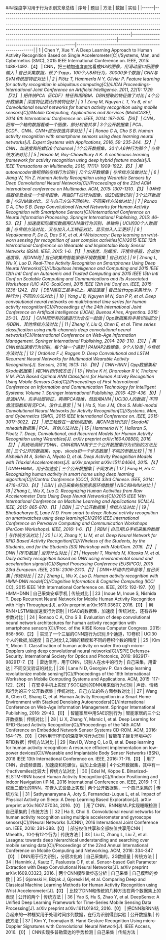 ###深度学习用于行为识别文章总结
| ﻿序号 | 题目 | 方法 | 数据 | 实验 |
|------|-----------------------------------------------------------------------------------------------------------------------------------------------------------------------------------------------------------------------------------------------------------------------------------------------------------------------------------------------------------------------------------------|----------------------------------------------------------------------|--------------------------------------------------------|--------------------------------------------------------|
| 1 | Chen Y, Xue Y. A Deep Learning Approach to Human Activity Recognition Based on Single Accelerometer[C]//Systems, Man, and Cybernetics (SMC), 2015 IEEE International Conference on. IEEE, 2015: 1488-1492.【4】 | CNN，把三轴加速度直接看成N*3的图像，用滑动窗口把图像输入 | 自己采集数据，做了个app，100个人8种行为，30000多个数据 | CNN与SVM传统提特征对比 |
| 2 | Plötz T, Hammerla N Y, Olivier P. Feature learning for activity recognition in ubiquitous computing[C]//IJCAI Proceedings-International Joint Conference on Artificial Intelligence. 2011, 22(1): 1729.【72】 | 把传统PCA（ECDF）特征和用RBM、DBN提取的特征做了对比 | 4个公开数据集 | 深度特征要比传统特征好 |
| 3 | Zeng M, Nguyen L T, Yu B, et al. Convolutional neural networks for human activity recognition using mobile sensors[C]//Mobile Computing, Applications and Services (MobiCASE), 2014 6th International Conference on. IEEE, 2014: 197-205.【26】 | CNN，把每一个轴的数据看成一个图像，部分权值共享 | 3个公开数据集 | PCA、ECDF、CNN、CNN+部分权值共享对比 |
| 4 | Ronao C A, Cho S B. Human activity recognition with smartphone sensors using deep learning neural networks[J]. Expert Systems with Applications, 2016, 59: 235-244.【2】 | CNN，加速度和陀螺仪6个channel | 1个公开数据集，30个人6种行为那个 | 与传统方法对比 |
| 5 | Hasan M, Roy-Chowdhury A K. A continuous learning framework for activity recognition using deep hybrid feature models[J]. IEEE Transactions on Multimedia, 2015, 17(11): 1909-1922.【6】 | 用autoencoder做视频的在线行为识别 | 几个公开数据集 | 与传统方法做对比 |
| 6 | Jiang W, Yin Z. Human Activity Recognition using Wearable Sensors by Deep Convolutional Neural Networks[C]//Proceedings of the 23rd ACM international conference on Multimedia. ACM, 2015: 1307-1310.【3】 | 9种传感器信息合成一个信号图像，再做DFT成行为图像，做2D图像识别 | 3个公开数据集 | 与SVM做对比，又与自己方法不同结构、不同采样方法做对比 |
| 7 | Ronao C A, Cho S B. Deep Convolutional Neural Networks for Human Activity Recognition with Smartphone Sensors[C]//International Conference on Neural Information Processing. Springer International Publishing, 2015: 46-53.【2】 | 加速度和陀螺仪数据用CNN做行为识别，单轴的 | UCI的30个人数据集 | 与传统方法对比，又与加入人工特征对比，显示加入人工更好 |
| 8 | Vepakomma P, De D, Das S K, et al. A-Wristocracy: Deep learning on wrist-worn sensing for recognition of user complex activities[C]//2015 IEEE 12th International Conference on Wearable and Implantable Body Sensor Networks (BSN). IEEE, 2015: 1-6.【1】 | 加速度、陀螺仪、环境传感器，合成加速度等，用DNN跑 | 自己收集的智能家居环境数据集 | 自己对比 |
| 9 | Zhang L, Wu X, Luo D. Real-Time Activity Recognition on Smartphones Using Deep Neural Networks[C]//Ubiquitous Intelligence and Computing and 2015 IEEE 12th Intl Conf on Autonomic and Trusted Computing and 2015 IEEE 15th Intl Conf on Scalable Computing and Communications and Its Associated Workshops (UIC-ATC-ScalCom), 2015 IEEE 12th Intl Conf on. IEEE, 2015: 1236-1242.【0】 | DBN跑在三星手机上，用加速度 | 自己设计app采集行为，7种行为 | 不同的方法对比 |
| 10 | Yang J B, Nguyen M N, San P P, et al. Deep convolutional neural networks on multichannel time series for human activity recognition[C]//Proceedings of the 24th International Joint Conference on Artificial Intelligence (IJCAI), Buenos Aires, Argentina. 2015: 25-31.【20】 | CNN把所有的通道行为合在一起做 | Opp数据集的手势识别部分 | 与DBN、其他传统方法对比 |
| 11 | Zheng Y, Liu Q, Chen E, et al. Time series classification using multi-channels deep convolutional neural networks[C]//International Conference on Web-Age Information Management. Springer International Publishing, 2014: 298-310.【31】 | 用CNN做加速度行为识别，每个轴一个通到 | PAMAP2数据集，9个人19类 | 与传统方法对比 |
| 12 | Ordóñez F J, Roggen D. Deep Convolutional and LSTM Recurrent Neural Networks for Multimodal Wearable Activity Recognition[J]. Sensors, 2016, 16(1): 115.【19】 | CNN+RNN | Opp数据集和Skoda数据集 | 纯CNN和传统方法 |
| 13 | Walse K H, Dharaskar R V, Thakare V M. PCA Based Optimal ANN Classifiers for Human Activity Recognition Using Mobile Sensors Data[C]//Proceedings of First International Conference on Information and Communication Technology for Intelligent Systems: Volume 1. Springer International Publishing, 2016: 429-436.【0】 | 普通ANN，先手动提特征，再用PCA降维，然后用ANN | UCI30人的数据 | 不同激活函数和有无PCA，没什么意思 |
| 14 | Ha S, Yun J M, Choi S. Multi-modal Convolutional Neural Networks for Activity Recognition[C]//Systems, Man, and Cybernetics (SMC), 2015 IEEE International Conference on. IEEE, 2015: 3017-3022.【2】 | 把三轴放在一起做成图像，用CNN进行识别 | Skoda和mhealth数据集 | PCA、其他方法对比 |
| 15 | Hammerla N Y, Halloran S, Ploetz T. Deep, Convolutional, and Recurrent Models for Human Activity Recognition using Wearables[J]. arXiv preprint arXiv:1604.08880, 2016.【2】 | 系统地调研了DNN、CNN和RNN用于三个公开数据集行为识别的方法比较 | 三个公开的数据集，opp，skoda和一个步态数据 | 不同的参数比较 |
| 16 | Alsheikh M A, Selim A, Niyato D, et al. Deep Activity Recognition Models with Triaxial Accelerometers[J]. arXiv preprint arXiv:1511.04664, 2015.【4】 | DNN+HMM，用于加速度 | 三个公开数据集 | 不同方法 |
| 17 | Fang H, Hu C. Recognizing human activity in smart home using deep learning algorithm[C]//Control Conference (CCC), 2014 33rd Chinese. IEEE, 2014: 4716-4720.【4】 | DBN | 自己采集的智能家居环境数据 | NBC和HMM对比 |
| 18 | Zhang L, Wu X, Luo D. Recognizing Human Activities from Raw Accelerometer Data Using Deep Neural Networks[C]//2015 IEEE 14th International Conference on Machine Learning and Applications (ICMLA). IEEE, 2015: 865-870.【1】 | DBN | 三个公开数据集 | 传统方法对比 |
| 19 | Bhattacharya S, Lane N D. From smart to deep: Robust activity recognition on smartwatches using deep learning[C]//2016 IEEE International Conference on Pervasive Computing and Communication Workshops (PerCom Workshops). IEEE, 2016: 1-6.【1】 | RBM | 自己用LG手机采集的数据 | 与传统方法对比 |
| 20 | Li X, Zhang Y, Li M, et al. Deep Neural Network for RFID Based Activity Recognition[C]//Wireless of the Students, by the Students, and for the Students (S3) Workshop with MobiCom. 2016.【1】 | DNN | RFID数据 | 没有什么对比 |
| 21 | Hayashi T, Nishida M, Kitaoka N, et al. Daily activity recognition based on DNN using environmental sound and acceleration signals[C]//Signal Processing Conference (EUSIPCO), 2015 23rd European. IEEE, 2015: 2306-2310.【1】 | DNN+环境中的声音等 | 自己采集 | 传统对比 |
| 22 | Zhang L, Wu X, Luo D. Human activity recognition with HMM-DNN model[C]//Cognitive Informatics & Cognitive Computing (ICCI* CC), 2015 IEEE 14th International Conference on. IEEE, 2015: 192-197.【0】 | HMM+DNN | 自己采集安卓手机 | 传统对比 |
| 23 | Inoue M, Inoue S, Nishida T. Deep Recurrent Neural Network for Mobile Human Activity Recognition with High Throughput[J]. arXiv preprint arXiv:1611.03607, 2016.【0】 | 用RNN+LSTM做加速度行为识别 | HSAC的数据集，加速度 | 传统对比，还有各种参数对比 |
| 24 | Ronaoo C A, Cho S B. Evaluation of deep convolutional neural network architectures for human activity recognition with smartphone sensors[C]//Proc. of the KIISE Korea Computer Congress. 2015: 858-860.【2】 | 实现了一个三层的CNN跑行为识别,6个通道，1D卷积 | UCI30个人的数据,加速度 | 自己对比1,2,3层的精度和不同的卷积个数的精度 |
| 25 | Kim Y, Moon T. Classification of human activity on water thro ugh micro-Dopplers using deep convolutional neural networks[C]//SPIE Defense+ Security. International Society for Optics and Photonics, 2016: 982917-982917-7.【1】 | 雷达信号，用于CNN，识别人在水中的行为 | 自己采集，用雷达 | 不同交叉验证的对比 |
| 26 | Lane N D, Georgiev P. Can deep learning revolutionize mobile sensing?[C]//Proceedings of the 16th International Workshop on Mobile Computing Systems and Applications. ACM, 2015: 117-122.【26】 | 在安卓手机上实现了SOC级别的DNN用来做行为识别 | 声音、情绪和行为的三个公开数据集 | 传统对比，自己方法的各方面参数对比 |
| 27 | Wang A, Chen G, Shang C, et al. Human Activity Recognition in a Smart Home Environment with Stacked Denoising Autoencoders[C]//International Conference on Web-Age Information Management. Springer International Publishing, 2016: 29-40.【0】 | 智能家居中用SAE识别行为 | 智能家居的三个公开数据集 | 传统对比 |
| 28 | Li X, Zhang Y, Marsic I, et al. Deep Learning for RFID-Based Activity Recognition[C]//Proceedings of the 14th ACM Conference on Embedded Network Sensor Systems CD-ROM. ACM, 2016: 164-175.【0】 | CNN用于RFID的深度学习行为识别 | 智能孩子康复环境中的RFID数据 | 传统方法对比 |
| 29 | Ravi D, Wong C, Lo B, et al. Deep learning for human activity recognition: A resource efficient implementation on low-power devices[C]//Wearable and Implantable Body Sensor Networks (BSN), 2016 IEEE 13th International Conference on. IEEE, 2016: 71-76.【0】 | 用了CNN，合成频谱图，加速度和陀螺仪，后加上全连接 | 4个公开数据集，其中有一个activemiles比较大 | 传统方法对比 |
| 30 | Edel M, Köppe E. Binarized-BLSTM-RNN based Human Activity Recognition[C]//Indoor Positioning and Indoor Navigation (IPIN), 2016 International Conference on. IEEE, 2016: 1-7. | 权重二值化的RNN，在嵌入式设备上实现 | 两个公开数据集，一个自己采集的 | 传统方法 |
| 31 | Sathyanarayana A, Joty S, Fernandez-Luque L, et al. Impact of Physical Activity on Sleep: A Deep Learning Based Exploration[J]. arXiv preprint arXiv:1607.07034, 2016.【0】 | 用了CNN、RNN和MLP实现睡眠检测 | 自己采集的 | 传统方法 |
| 32 | Ha S, Choi S. Convolutional neural networks for human activity recognition using multiple accelerometer and gyroscope sensors[C]//Neural Networks (IJCNN), 2016 International Joint Conference on. IEEE, 2016: 381-388.【0】 | 部分权值共享和全部权值共享用CNN | Mhealth，10个有12个行为 | 传统方法 |
| 33 | Liu C, Zhang L, Liu Z, et al. Lasagna: towards deep hierarchical understanding and searching over mobile sensing data[C]//Proceedings of the 22nd Annual International Conference on Mobile Computing and Networking. ACM, 2016: 334-347.【0】 | DNN用于行为识别，分层次化的 | 自己采集的。2G数据量 | 传统方法 |
| 34 | Hannink J, Kautz T, Pasluosta C F, et al. Sensor-based Gait Parameter Extraction with Deep Convolutional Neural Networks[J]. arXiv preprint arXiv:1609.03323, 2016. | 两个CNN模型做步态分析 | 自己采集 | 自己模型的参数 |
| 35 | Gjoreski H, Bizjak J, Gjoreski M, et al. Comparing Deep and Classical Machine Learning Methods for Human Activity Recognition using Wrist Accelerometer[J].【0】 | 比较了DNN和传统的几种方法在两个数据集上的表现 | 公开的两个 | 传统方法 |
| 36 | Yao S, Hu S, Zhao Y, et al. DeepSense: A Unified Deep Learning Framework for Time-Series Mobile Sensing Data Processing[J]. arXiv preprint arXiv:1611.01942, 2016.【0】 | 把CNN和RNN结合起来的一种框架用于处理时间序列数据，在行为识别得到实验 | 公开数据集 | 传统方法 |
| 37 | Kim Y, Toomajian B. Hand Gesture Recognition Using micro-Doppler Signatures with Convolutional Neural Network[J]. IEEE Access, 2016.【0】 | CNN实现多普勒雷达的手势检测 | 自己采集 | 传统方法 |